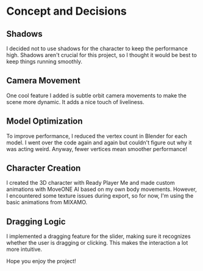 # Concept and Decisions
## Shadows
I decided not to use shadows for the character to keep the performance high. Shadows aren't crucial for this project, so I thought it would be best to keep things running smoothly.

## Camera Movement
One cool feature I added is subtle orbit camera movements to make the scene more dynamic. It adds a nice touch of liveliness.

## Model Optimization
To improve performance, I reduced the vertex count in Blender for each model. I went over the code again and again but couldn't figure out why it was acting weird. Anyway, fewer vertices mean smoother performance!

## Character Creation
I created the 3D character with Ready Player Me and made custom animations with MoveONE AI based on my own body movements. However, I encountered some texture issues during export, so for now, I'm using the basic animations from MIXAMO.

## Dragging Logic
I implemented a dragging feature for the slider, making sure it recognizes whether the user is dragging or clicking. This makes the interaction a lot more intuitive.

Hope you enjoy the project!
